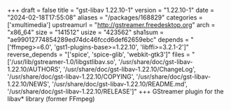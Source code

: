 +++
draft = false
title = "gst-libav 1.22.10-1"
version = "1.22.10-1"
date = "2024-02-18T17:55:08"
aliases = "/packages/168829"
categories = ['xmultimedia']
upstreamurl = "http://gstreamer.freedesktop.org"
arch = "x86_64"
size = "141512"
usize = "423562"
sha1sum = "ae99012774854289ed74dc46fccd6def62659ebc"
depends = "['ffmpeg>=6.0', 'gst1-plugins-base>=1.22.10', 'libffi>=3.2.1-2']"
reverse_depends = "['spice', 'spice-glib', 'webkit-gtk3']"
files = "['/usr/lib/gstreamer-1.0/libgstlibav.so', '/usr/share/doc/gst-libav-1.22.10/AUTHORS', '/usr/share/doc/gst-libav-1.22.10/ChangeLog', '/usr/share/doc/gst-libav-1.22.10/COPYING', '/usr/share/doc/gst-libav-1.22.10/NEWS', '/usr/share/doc/gst-libav-1.22.10/README.md', '/usr/share/doc/gst-libav-1.22.10/RELEASE']"
+++
GStreamer plugin for the libav* library (former FFmpeg)
